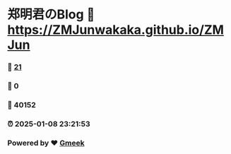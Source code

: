 # 郑明君のBlog :link: https://ZMJunwakaka.github.io/ZMJun 
### :page_facing_up: [21](https://ZMJunwakaka.github.io/ZMJun/tag.html) 
### :speech_balloon: 0 
### :hibiscus: 40152 
### :alarm_clock: 2025-01-08 23:21:53 
### Powered by :heart: [Gmeek](https://github.com/Meekdai/Gmeek)
